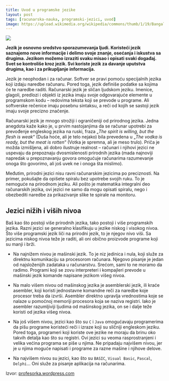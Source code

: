 ```yaml
---
title: Uvod u programske jezike
layout: post
tags: [racunarska-nauka, programski-jezici, uvod]
image: https://upload.wikimedia.org/wikipedia/commons/thumb/1/19/Bangalore_India_Tech_books_for_sale_IMG_5261.jpg/765px-Bangalore_India_Tech_books_for_sale_IMG_5261.jpg
---
```

![]({{page.image}})

**Jezik je osnovno sredstvo sporazumevanja ljudi. Koristeći jezik saznajemo nove informacije i delimo svoje znanje, osećanja i iskustva sa drugima. Jezikom možemo izraziti svaku misao i opisati svaki događaj. Svet se kontroliše kroz jezik. Svi koriste jezik za davanje uputstva drugima, kao i za prikupljanje informacija.**

Jezik je neophodan i za računar. Softver se pravi pomoću specijalnih jezika koji izdaju naredbe računaru. Pored toga, jezik definiše podatke sa kojima će te naredbe raditi. Računarski jezik je sličan ljudskom jeziku. Imenice, glagoli, predlozi i objekti iz jezika imaju svoje odgovarajuće elemente u programskom kodu – redovima teksta koji se prevode u programe. Ali softverske rečenice imaju posebnu sintaksu, a reči od kojih se sastoji jezik imaju svoje precizno značenje.

Računarski jezik je mnogo strožiji i ograničeniji od prirodnog jezika. Jedna anegdota kaže kako je, u prvim nastojanjima da se računar upotrebi za prevođenje engleskog jezika na ruski, fraza „*The spirit is willing, but the flesh is weak*“ (Duša hoće, ali je telo nejako) bila prevedena u „*The vodka is ready, but the meat is rotten*“ (Votka je spremna, ali je meso trulo). Priča je možda izmišljena, ali dobro ilustruje realnost – računari i njihovi jezici ne uspevaju da prepoznaju dvosmislenosti prirodnih jezika (mada najnoviji napredak u prepoznavanju govora omogućuje računarima razumevanje onoga što govorimo, ali još uvek ne i onoga šta mislimo).

Međutim, prirodni jezici nisu ravni računarskim jezicima po preciznosti. Na primer, pokušajte da opišete spiralu bez upotrebe svojih ruku. To je nemoguće na prirodnom jeziku. Ali pošto je matematika integralni deo računarskih jezika, ovi jezici ne samo da mogu opisati spiralu, nego i obezbediti naredbe za prikazivanje slike te spirale na monitoru.

## Jezici nižih i viših nivoa

Baš kao što postoji više prirodnih jezika, tako postoji i više programskih jezika. Razni jezici se generalno klasifikuju u jezike niskog i visokog nivoa. Što više programski jezik liči na prirodni jezik, to je njegov nivo viši. Sa jezicima niskog nivoa teže je raditi, ali oni obično proizvode programe koji su manji i brži.

* Na najnižem nivou je mašinski jezik. To je niz jedinica i nula, koji služe za direktnu komunikaciju sa procesorom računara. Njegovo pisanje je jedan od najsloženijih zadataka u računarstvu. Srećom, sami to ne moramo da radimo. Programi koji se zovu interpreteri i kompajleri prevode u mašinski jezik komande napisane jezikom višeg nivoa.

* Na malo višem nivou od mašinskog jezika je asemblerski jezik, ili kraće asembler, koji koristi jednostavne komandne reči za naredbe koje procesor treba da izvrši. Asembler direktno upravlja vrednostima koje se nalaze u pomoćnoj memoriji procesora koja se naziva registri. Iako je asembler razumljiviji ljudima od mašinskog jezika, on se i dalje teže koristi od jezika višeg nivoa.

* Na još višem nivou, jezici kao što su `C` i `Java` omogućavaju programerima da pišu programe koristeći reči i izraze koji su sličniji engleskom jeziku. Pored toga, programeri koji koriste ove jezike ne moraju da brinu oko takvih detalja kao što su registri. Ovi jezici su veoma rasprostranjeni i velika većina programa se piše u njima. Ne pripadaju najvišem nivou, jer je u njima moguće napisati i programe za razne mašine i njihove delove.

* Na najvišem nivou su jezici, kao što su `BASIC`, `Visual Basic`, `Pascal`, `Delphi`… Oni služe za pisanje aplikacija na računarima.

Izvor: [profesorka.wordpress.com](https://profesorka.wordpress.com/)
